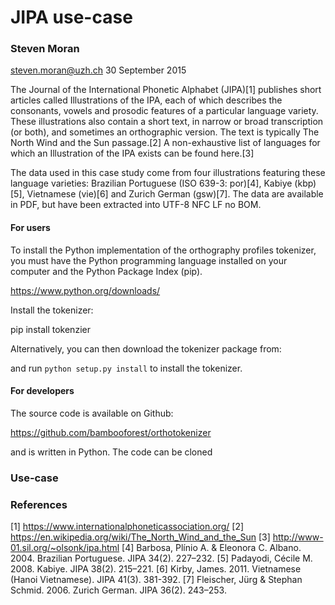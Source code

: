 # JIPA use-case

### Steven Moran
<steven.moran@uzh.ch>
30 September 2015

The Journal of the International Phonetic Alphabet (JIPA)[1] publishes short articles called Illustrations of the IPA, each of which describes the consonants, vowels and prosodic features of a particular language variety. These illustrations also contain a short text, in narrow or broad transcription (or both), and sometimes an orthographic version. The text is typically The North Wind and the Sun passage.[2] A non-exhaustive list of languages for which an Illustration of the IPA exists can be found here.[3]

The data used in this case study come from four illustrations featuring these language varieties: Brazilian Portuguese (ISO 639-3: por)[4], Kabiye (kbp)[5], 
Vietnamese (vie)[6] and Zurich German (gsw)[7]. The data are available in PDF, but have been extracted into UTF-8 NFC LF no BOM.

#### For users

To install the Python implementation of the orthography profiles tokenizer, you must have the Python programming language installed on your computer and the Python Package Index (pip).

https://www.python.org/downloads/

Install the tokenizer:

pip install tokenzier

Alternatively, you can then download the tokenizer package from:

<URL>

and run `python setup.py install` to install the tokenizer.

#### For developers

The source code is available on Github:

https://github.com/bambooforest/orthotokenizer

and is written in Python. The code can be cloned

### Use-case




### References

[1] https://www.internationalphoneticassociation.org/
[2] https://en.wikipedia.org/wiki/The_North_Wind_and_the_Sun
[3] http://www-01.sil.org/~olsonk/ipa.html
[4] Barbosa, Plínio A. & Eleonora C. Albano. 2004. Brazilian Portuguese. JIPA 34(2). 227–232.
[5] Padayodi, Cécile M. 2008. Kabiye. JIPA 38(2). 215–221.
[6] Kirby, James. 2011. Vietnamese (Hanoi Vietnamese). JIPA 41(3). 381-392.
[7] Fleischer, Jürg & Stephan Schmid. 2006. Zurich German. JIPA 36(2). 243–253.